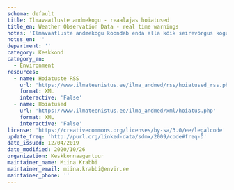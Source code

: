 ```yaml
---
schema: default
title: Ilmavaatluste andmekogu - reaalajas hoiatused
title_en: Weather Observation Data - real time warnings
notes: 'Ilmavaatluste andmekogu koondab enda alla kõik seirevõrgus kogutavad ilmaandmed (nii meteoroloogilised kui ka hüdroloogilised). Andmete struktuuri kohta leiab <a href=http://www.ilmateenistus.ee/teenused/ilmainfo/ilmatikker/>siit</a>.'
notes_en: ''
department: ''
category: Keskkond
category_en:
  - Environment
resources:
  - name: Hoiatuste RSS
    url: 'https://www.ilmateenistus.ee/ilma_andmed/rss/hoiatused_rss.php'
    format: XML
    interactive: 'False'
  - name: Hoiatused
    url: 'https://www.ilmateenistus.ee/ilma_andmed/xml/hoiatus.php'
    format: XML
    interactive: 'False'
license: 'https://creativecommons.org/licenses/by-sa/3.0/ee/legalcode'
update_freq: 'http://purl.org/linked-data/sdmx/2009/code#freq-D'
date_issued: 12/04/2019
date_modified: 2020/10/26
organization: Keskkonnaagentuur
maintainer_name: Miina Krabbi
maintainer_email: miina.krabbi@envir.ee
maintainer_phone: ''
---
```

